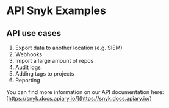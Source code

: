 # API Snyk Examples

## API use cases

1. Export data to another location (e.g. SIEM)
2. Webhooks
3. Import a large amount of repos
4. Audit logs
5. Adding tags to projects
6. Reporting

You can find more information on our API documentation here: [https://snyk.docs.apiary.io/](https://snyk.docs.apiary.io/)
